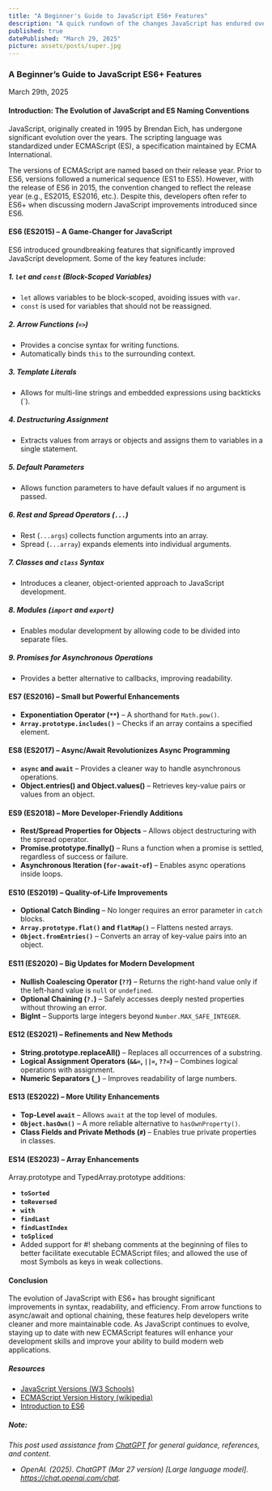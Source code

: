 ```yaml
---
title: "A Beginner's Guide to JavaScript ES6+ Features"
description: "A quick rundown of the changes JavaScript has endured over the years."
published: true
datePublished: "March 29, 2025"
picture: assets/posts/super.jpg
---
```


### **A Beginner’s Guide to JavaScript ES6+ Features**

March 29th, 2025

#### Introduction: The Evolution of JavaScript and ES Naming Conventions

JavaScript, originally created in 1995 by Brendan Eich, has undergone significant evolution over the years. The scripting language was standardized under ECMAScript (ES), a specification maintained by ECMA International.

The versions of ECMAScript are named based on their release year. Prior to ES6, versions followed a numerical sequence (ES1 to ES5). However, with the release of ES6 in 2015, the convention changed to reflect the release year (e.g., ES2015, ES2016, etc.). Despite this, developers often refer to ES6+ when discussing modern JavaScript improvements introduced since ES6.

#### ES6 (ES2015) – A Game-Changer for JavaScript

ES6 introduced groundbreaking features that significantly improved JavaScript development. Some of the key features include:

##### 1. `let` and `const` (Block-Scoped Variables)

- `let` allows variables to be block-scoped, avoiding issues with `var`.
- `const` is used for variables that should not be reassigned.

##### 2. Arrow Functions (`=>`)

- Provides a concise syntax for writing functions.
- Automatically binds `this` to the surrounding context.

##### 3. Template Literals

- Allows for multi-line strings and embedded expressions using backticks (`).

##### 4. Destructuring Assignment

- Extracts values from arrays or objects and assigns them to variables in a single statement.

##### 5. Default Parameters

- Allows function parameters to have default values if no argument is passed.

##### 6. Rest and Spread Operators (`...`)

- Rest (`...args`) collects function arguments into an array.
- Spread (`...array`) expands elements into individual arguments.

##### 7. Classes and `class` Syntax

- Introduces a cleaner, object-oriented approach to JavaScript development.

##### 8. Modules (`import` and `export`)

- Enables modular development by allowing code to be divided into separate files.

##### 9. Promises for Asynchronous Operations

- Provides a better alternative to callbacks, improving readability.

#### ES7 (ES2016) – Small but Powerful Enhancements

- **Exponentiation Operator (`**`)** – A shorthand for `Math.pow()`.
- **`Array.prototype.includes()`** – Checks if an array contains a specified element.

#### ES8 (ES2017) – Async/Await Revolutionizes Async Programming

- **`async` and `await`** – Provides a cleaner way to handle asynchronous operations.
- **Object.entries() and Object.values()** – Retrieves key-value pairs or values from an object.

#### ES9 (ES2018) – More Developer-Friendly Additions

- **Rest/Spread Properties for Objects** – Allows object destructuring with the spread operator.
- **Promise.prototype.finally()** – Runs a function when a promise is settled, regardless of success or failure.
- **Asynchronous Iteration (`for-await-of`)** – Enables async operations inside loops.

#### ES10 (ES2019) – Quality-of-Life Improvements

- **Optional Catch Binding** – No longer requires an error parameter in `catch` blocks.
- **`Array.prototype.flat()` and `flatMap()`** – Flattens nested arrays.
- **`Object.fromEntries()`** – Converts an array of key-value pairs into an object.

#### ES11 (ES2020) – Big Updates for Modern Development

- **Nullish Coalescing Operator (`??`)** – Returns the right-hand value only if the left-hand value is `null` or `undefined`.
- **Optional Chaining (`?.`)** – Safely accesses deeply nested properties without throwing an error.
- **BigInt** – Supports large integers beyond `Number.MAX_SAFE_INTEGER`.

#### ES12 (ES2021) – Refinements and New Methods

- **String.prototype.replaceAll()** – Replaces all occurrences of a substring.
- **Logical Assignment Operators (`&&=`, `||=`, `??=`)** – Combines logical operations with assignment.
- **Numeric Separators (`_`)** – Improves readability of large numbers.

#### ES13 (ES2022) – More Utility Enhancements

- **Top-Level `await`** – Allows `await` at the top level of modules.
- **`Object.hasOwn()`** – A more reliable alternative to `hasOwnProperty()`.
- **Class Fields and Private Methods (`#`)** – Enables true private properties in classes.

#### ES14 (ES2023) – Array Enhancements

Array.prototype and TypedArray.prototype additions:

- **`toSorted`**
- **`toReversed`**
- **`with`**
- **`findLast`**
- **`findLastIndex`**
- **`toSpliced`**
- Added support for #! shebang comments at the beginning of files to better facilitate executable ECMAScript files; and allowed the use of most Symbols as keys in weak collections.

#### Conclusion

The evolution of JavaScript with ES6+ has brought significant improvements in syntax, readability, and efficiency. From arrow functions to async/await and optional chaining, these features help developers write cleaner and more maintainable code. As JavaScript continues to evolve, staying up to date with new ECMAScript features will enhance your development skills and improve your ability to build modern web applications.

##### Resources

- <a href="https://www.w3schools.com/js/js_versions.asp" target="_blank">JavaScript Versions (W3 Schools)</a>
- <a href="https://en.wikipedia.org/wiki/ECMAScript_version_history" target="_blank">ECMAScript Version History (wikipedia)</a>
- <a href="https://www.geeksforgeeks.org/introduction-to-es6/" target="_blank">Introduction to ES6</a>

##### Note:

_This post used assistance from <a href="https://chatgpt.com/" target="_blank">ChatGPT</a> for general guidance, references, and content._

- _OpenAI. (2025). ChatGPT (Mar 27 version) [Large language model]. https://chat.openai.com/chat._

